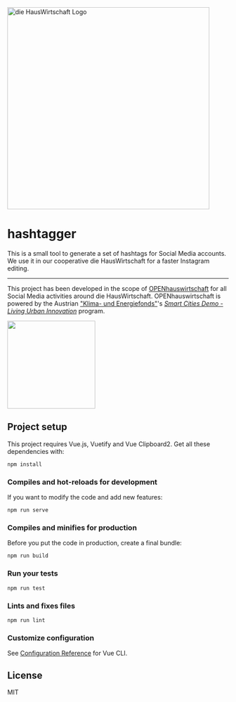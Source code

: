<img width="460" alt="die HausWirtschaft Logo" src="https://tools.diehauswirtschaft.at/public-static-files/logos/dhw-signet-logotype.png">

# hashtagger

This is a small tool to generate a set of hashtags for Social Media accounts.
We use it in our cooperative die HausWirtschaft for a faster Instagram
editing.

<hr>

This project has been developed in the scope of [OPENhauswirtschaft][1]
for all Social Media activities around die HausWirtschaft.
OPENhauswirtschaft is powered by the Austrian ["Klima- und Energiefonds"][2]'s
*[Smart Cities Demo - Living Urban Innovation][3]* program.

<img width="200" alt="" src="https://tools.diehauswirtschaft.at/public-static-files/logos/klien-poweredby.jpg">


## Project setup

This project requires Vue.js, Vuetify and Vue Clipboard2.
Get all these dependencies with:

```
npm install
```

### Compiles and hot-reloads for development

If you want to modify the code and add new features:

```
npm run serve
```

### Compiles and minifies for production

Before you put the code in production, create a final bundle: 

```
npm run build
```

### Run your tests
```
npm run test
```

### Lints and fixes files
```
npm run lint
```

### Customize configuration
See [Configuration Reference](https://cli.vuejs.org/config/) for Vue CLI.

## License

MIT

[1]: https://www.smartcities.at/stadt-projekte/smart-cities/#innovatives-hauswirtschaften-im-nutzungsgemischten-stadtkern
[2]: https://www.klimafonds.gv.at/
[3]: https://www.smartcities.at/
